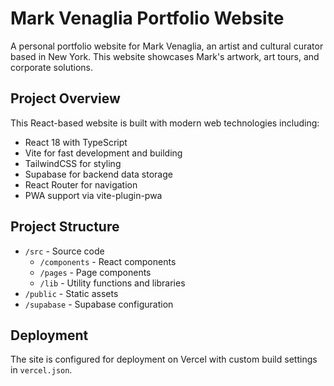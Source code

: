 # Mark Venaglia Portfolio Website

A personal portfolio website for Mark Venaglia, an artist and cultural curator based in New York. This website showcases Mark's artwork, art tours, and corporate solutions.

## Project Overview

This React-based website is built with modern web technologies including:

- React 18 with TypeScript
- Vite for fast development and building
- TailwindCSS for styling
- Supabase for backend data storage
- React Router for navigation
- PWA support via vite-plugin-pwa

## Project Structure

- `/src` - Source code
  - `/components` - React components
  - `/pages` - Page components
  - `/lib` - Utility functions and libraries
- `/public` - Static assets
- `/supabase` - Supabase configuration

## Deployment

The site is configured for deployment on Vercel with custom build settings in `vercel.json`.
